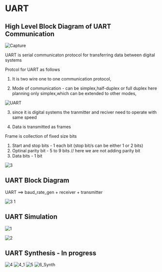 # UART

## High Level Block Diagram of UART Communication

![Capture](https://github.com/adhiiiii/Hardware-Design---VLSI/assets/47310995/ffd24671-020d-43c9-8ccb-34354802d88d)

UART is serial communicaton protocol for transferring data between digital systems

Protcol for UART as follows

1) It is two wire one to one communication protocol, 

2) Mode of communication - can be simplex,half-duplex or full duplex
here planning only simplex,which can be extended to other modes,

![UART](https://github.com/adhiiiii/Hardware-Design---VLSI/assets/47310995/b7b67d52-6ca8-4b07-ab54-2bf2b9d4a019)

3) since it is digital systems the tranmitter and reciver need to operate with same speed

4) Data is transmitted as frames

Frame is collection of fixed size bits

1) Start and stop bits -  1 each bit (stop bit/s can be either 1 or 2 bits)
2) Optinal parity bit - 5 to 9 bits // here we are not adding parity bit
3) Data bits  - 1 bit

![3](https://github.com/adhiiiii/Hardware-Design---VLSI/assets/47310995/2e9baf11-257f-4162-9d4f-4b95c6009ca3)

## UART Block Diagram

 UART ==> baud_rate_gen + receiver + transmitter
 
 ![3 1](https://github.com/adhiiiii/Hardware-Design---VLSI/assets/47310995/e2b2e3ef-2ac3-450d-9576-9710ca58c39b)


## UART Simulation

![1](https://github.com/adhiiiii/Hardware-Design---VLSI/assets/47310995/f133bde3-9a6e-4fa9-a103-bc5d97e7b8df)

![2](https://github.com/adhiiiii/Hardware-Design---VLSI/assets/47310995/80c51204-2ac4-4704-a47c-abfa24867c7c)

## UART Synthesis - In progress

![4](https://github.com/adhiiiii/Hardware-Design---VLSI/assets/47310995/efa90f2c-9eec-43c3-9159-0d22a260cc65)
![4_1](https://github.com/adhiiiii/Hardware-Design---VLSI/assets/47310995/de50d7d8-6b93-46d2-8b1e-c699e26d9bbf)
![5](https://github.com/adhiiiii/Hardware-Design---VLSI/assets/47310995/790528c0-a391-438d-9037-937d90e269c5)
![6_Synth](https://github.com/adhiiiii/Hardware-Design---VLSI/assets/47310995/346c3045-b036-412a-9431-1e0b8e7ca123)
